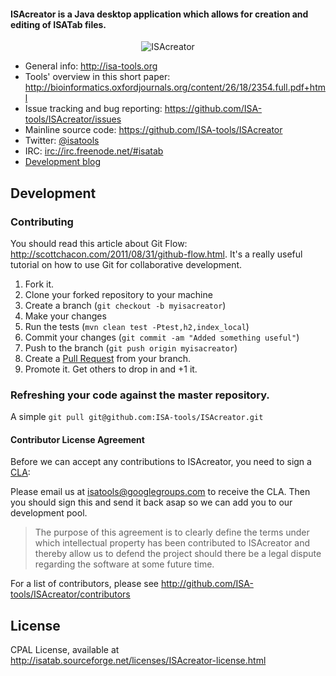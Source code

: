 #### ISAcreator is a Java desktop application which allows for creation and editing of ISATab files.

<p align="center">
<img src="http://isatools.files.wordpress.com/2011/09/isacreator1.png" align="center" alt="ISAcreator"/>
</p>

- General info: <http://isa-tools.org>
- Tools' overview in this short paper: <http://bioinformatics.oxfordjournals.org/content/26/18/2354.full.pdf+html>
- Issue tracking and bug reporting: <https://github.com/ISA-tools/ISAcreator/issues>
- Mainline source code: <https://github.com/ISA-tools/ISAcreator>
- Twitter: [@isatools](http://twitter.com/isatools)
- IRC: [irc://irc.freenode.net/#isatab](irc://irc.freenode.net/#isatab)
- [Development blog](http://isatools.wordpress.com) 

## Development

### Contributing

You should read this article about Git Flow: <http://scottchacon.com/2011/08/31/github-flow.html>. It's a really useful tutorial on how to use Git for collaborative development.

1. Fork it.
2. Clone your forked repository to your machine
3. Create a branch (`git checkout -b myisacreator`)
4. Make your changes
5. Run the tests (`mvn clean test -Ptest,h2,index_local`)
6. Commit your changes (`git commit -am "Added something useful"`)
7. Push to the branch (`git push origin myisacreator`)
8. Create a [Pull Request](http://help.github.com/pull-requests/) from your branch.
9. Promote it. Get others to drop in and +1 it.


### Refreshing your code against the master repository.

A simple `git pull git@github.com:ISA-tools/ISAcreator.git`


#### Contributor License Agreement

Before we can accept any contributions to ISAcreator, you need to sign a [CLA](http://en.wikipedia.org/wiki/Contributor_License_Agreement):

Please email us at <isatools@googlegroups.com> to receive the CLA. Then you should sign this and send it back asap so we can add you to our development pool.

> The purpose of this agreement is to clearly define the terms under which intellectual property has been contributed to ISAcreator and thereby allow us to defend the project should there be a legal dispute regarding the software at some future time.

For a list of contributors, please see <http://github.com/ISA-tools/ISAcreator/contributors>

## License

CPAL License, available at <http://isatab.sourceforge.net/licenses/ISAcreator-license.html>